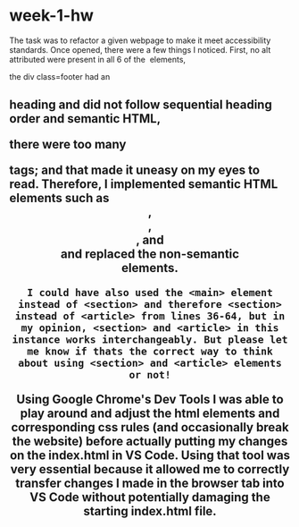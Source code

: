 # week-1-hw
The task was to refactor a given webpage to make it meet accessibility standards. Once opened, there were a few things I noticed. First, no alt attributed were present in all 6 of the <img> elements, 

the div class=footer had an <h2> heading and did not follow sequential heading order and semantic HTML, 

there were too many <div> tags; and that made it uneasy on my eyes to read. Therefore, I implemented semantic HTML elements such as <header>, <nav>, <section>, and <article> and replaced the non-semantic <div> elements. 
    
    I could have also used the <main> element instead of <section> and therefore <section> instead of <article> from lines 36-64, but in my opinion, <section> and <article> in this instance works interchangeably. But please let me know if thats the correct way to think about using <section> and <article> elements or not!


Using Google Chrome's Dev Tools I was able to play around and adjust the html elements and corresponding css rules (and occasionally break the website) before actually putting my changes on the index.html in VS Code. Using that tool was very essential because it allowed me to correctly transfer changes I made in the browser tab into VS Code without potentially damaging the starting index.html file.